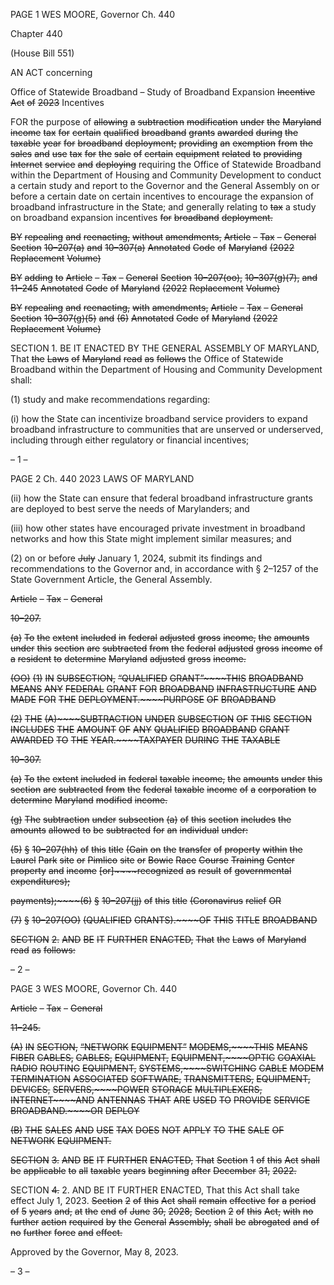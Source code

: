 PAGE 1
WES MOORE, Governor Ch. 440

Chapter 440

(House Bill 551)

AN ACT concerning

Office of Statewide Broadband – Study of Broadband Expansion ~~Incentive~~ ~~Act~~
~~of~~ ~~2023~~ Incentives

FOR the purpose of ~~allowing~~ ~~a~~ ~~subtraction~~ ~~modification~~ ~~under~~ ~~the~~ ~~Maryland~~ ~~income~~ ~~tax~~ ~~for~~
~~certain~~ ~~qualified~~ ~~broadband~~ ~~grants~~ ~~awarded~~ ~~during~~ ~~the~~ ~~taxable~~ ~~year~~ ~~for~~ ~~broadband~~
~~deployment;~~ ~~providing~~ ~~an~~ ~~exemption~~ ~~from~~ ~~the~~ ~~sales~~ ~~and~~ ~~use~~ ~~tax~~ ~~for~~ ~~the~~ ~~sale~~ ~~of~~ ~~certain~~
~~equipment~~ ~~related~~ ~~to~~ ~~providing~~ ~~Internet~~ ~~service~~ ~~and~~ ~~deploying~~ requiring the Office
of Statewide Broadband within the Department of Housing and Community
Development to conduct a certain study and report to the Governor and the General
Assembly on or before a certain date on certain incentives to encourage the expansion
of broadband infrastructure in the State; and generally relating to ~~tax~~ a study on
broadband expansion incentives ~~for~~ ~~broadband~~ ~~deployment.~~

~~BY~~ ~~repealing~~ ~~and~~ ~~reenacting,~~ ~~without~~ ~~amendments,~~
~~Article~~ ~~–~~ ~~Tax~~ ~~–~~ ~~General~~
~~Section~~ ~~10–207(a)~~ ~~and~~ ~~10–307(a)~~
~~Annotated~~ ~~Code~~ ~~of~~ ~~Maryland~~
~~(2022~~ ~~Replacement~~ ~~Volume)~~

~~BY~~ ~~adding~~ ~~to~~
~~Article~~ ~~–~~ ~~Tax~~ ~~–~~ ~~General~~
~~Section~~ ~~10–207(oo),~~ ~~10–307(g)(7),~~ ~~and~~ ~~11–245~~
~~Annotated~~ ~~Code~~ ~~of~~ ~~Maryland~~
~~(2022~~ ~~Replacement~~ ~~Volume)~~

~~BY~~ ~~repealing~~ ~~and~~ ~~reenacting,~~ ~~with~~ ~~amendments,~~
~~Article~~ ~~–~~ ~~Tax~~ ~~–~~ ~~General~~
~~Section~~ ~~10–307(g)(5)~~ ~~and~~ ~~(6)~~
~~Annotated~~ ~~Code~~ ~~of~~ ~~Maryland~~
~~(2022~~ ~~Replacement~~ ~~Volume)~~

SECTION 1. BE IT ENACTED BY THE GENERAL ASSEMBLY OF MARYLAND,
That ~~the~~ ~~Laws~~ ~~of~~ ~~Maryland~~ ~~read~~ ~~as~~ ~~follows~~ the Office of Statewide Broadband within the
Department of Housing and Community Development shall:

(1) study and make recommendations regarding:

(i) how the State can incentivize broadband service providers to
expand broadband infrastructure to communities that are unserved or underserved,
including through either regulatory or financial incentives;

– 1 –

PAGE 2
Ch. 440 2023 LAWS OF MARYLAND

(ii) how the State can ensure that federal broadband infrastructure
grants are deployed to best serve the needs of Marylanders; and

(iii) how other states have encouraged private investment in
broadband networks and how this State might implement similar measures; and

(2) on or before ~~July~~ January 1, 2024, submit its findings and
recommendations to the Governor and, in accordance with § 2–1257 of the State
Government Article, the General Assembly.

~~Article~~ ~~–~~ ~~Tax~~ ~~–~~ ~~General~~

~~10–207.~~

~~(a)~~ ~~To~~ ~~the~~ ~~extent~~ ~~included~~ ~~in~~ ~~federal~~ ~~adjusted~~ ~~gross~~ ~~income,~~ ~~the~~ ~~amounts~~ ~~under~~
~~this~~ ~~section~~ ~~are~~ ~~subtracted~~ ~~from~~ ~~the~~ ~~federal~~ ~~adjusted~~ ~~gross~~ ~~income~~ ~~of~~ ~~a~~ ~~resident~~ ~~to~~ ~~determine~~
~~Maryland~~ ~~adjusted~~ ~~gross~~ ~~income.~~

~~(OO)~~ ~~(1)~~ ~~IN~~ ~~SUBSECTION,~~ ~~“QUALIFIED~~ ~~GRANT”~~~~THIS~~ ~~BROADBAND~~ ~~MEANS~~
~~ANY~~ ~~FEDERAL~~ ~~GRANT~~ ~~FOR~~ ~~BROADBAND~~ ~~INFRASTRUCTURE~~ ~~AND~~ ~~MADE~~ ~~FOR~~ ~~THE~~
~~DEPLOYMENT.~~~~PURPOSE~~ ~~OF~~ ~~BROADBAND~~

~~(2)~~ ~~THE~~ ~~(A)~~~~SUBTRACTION~~ ~~UNDER~~ ~~SUBSECTION~~ ~~OF~~ ~~THIS~~ ~~SECTION~~
~~INCLUDES~~ ~~THE~~ ~~AMOUNT~~ ~~OF~~ ~~ANY~~ ~~QUALIFIED~~ ~~BROADBAND~~ ~~GRANT~~ ~~AWARDED~~ ~~TO~~ ~~THE~~
~~YEAR.~~~~TAXPAYER~~ ~~DURING~~ ~~THE~~ ~~TAXABLE~~

~~10–307.~~

~~(a)~~ ~~To~~ ~~the~~ ~~extent~~ ~~included~~ ~~in~~ ~~federal~~ ~~taxable~~ ~~income,~~ ~~the~~ ~~amounts~~ ~~under~~ ~~this~~
~~section~~ ~~are~~ ~~subtracted~~ ~~from~~ ~~the~~ ~~federal~~ ~~taxable~~ ~~income~~ ~~of~~ ~~a~~ ~~corporation~~ ~~to~~ ~~determine~~
~~Maryland~~ ~~modified~~ ~~income.~~

~~(g)~~ ~~The~~ ~~subtraction~~ ~~under~~ ~~subsection~~ ~~(a)~~ ~~of~~ ~~this~~ ~~section~~ ~~includes~~ ~~the~~ ~~amounts~~
~~allowed~~ ~~to~~ ~~be~~ ~~subtracted~~ ~~for~~ ~~an~~ ~~individual~~ ~~under:~~

~~(5)~~ ~~§~~ ~~10–207(hh)~~ ~~of~~ ~~this~~ ~~title~~ ~~(Gain~~ ~~on~~ ~~the~~ ~~transfer~~ ~~of~~ ~~property~~ ~~within~~ ~~the~~
~~Laurel~~ ~~Park~~ ~~site~~ ~~or~~ ~~Pimlico~~ ~~site~~ ~~or~~ ~~Bowie~~ ~~Race~~ ~~Course~~ ~~Training~~ ~~Center~~ ~~property~~ ~~and~~ ~~income~~
~~[or]~~~~recognized~~ ~~as~~ ~~result~~ ~~of~~ ~~governmental~~ ~~expenditures);~~

~~payments);~~~~(6)~~ ~~§~~ ~~10–207(jj)~~ ~~of~~ ~~this~~ ~~title~~ ~~(Coronavirus~~ ~~relief~~ ~~OR~~

~~(7)~~ ~~§~~ ~~10–207(OO)~~ ~~(QUALIFIED~~ ~~GRANTS).~~~~OF~~ ~~THIS~~ ~~TITLE~~ ~~BROADBAND~~

~~SECTION~~ ~~2.~~ ~~AND~~ ~~BE~~ ~~IT~~ ~~FURTHER~~ ~~ENACTED,~~ ~~That~~ ~~the~~ ~~Laws~~ ~~of~~ ~~Maryland~~ ~~read~~
~~as~~ ~~follows:~~

– 2 –

PAGE 3
WES MOORE, Governor Ch. 440

~~Article~~ ~~–~~ ~~Tax~~ ~~–~~ ~~General~~

~~11–245.~~

~~(A)~~ ~~IN~~ ~~SECTION,~~ ~~“NETWORK~~ ~~EQUIPMENT”~~ ~~MODEMS,~~~~THIS~~ ~~MEANS~~ ~~FIBER~~
~~CABLES,~~ ~~CABLES,~~ ~~EQUIPMENT,~~ ~~EQUIPMENT,~~~~OPTIC~~ ~~COAXIAL~~ ~~RADIO~~ ~~ROUTING~~
~~EQUIPMENT,~~ ~~SYSTEMS,~~~~SWITCHING~~ ~~CABLE~~ ~~MODEM~~ ~~TERMINATION~~ ~~ASSOCIATED~~
~~SOFTWARE,~~ ~~TRANSMITTERS,~~ ~~EQUIPMENT,~~ ~~DEVICES,~~ ~~SERVERS,~~~~POWER~~ ~~STORAGE~~
~~MULTIPLEXERS,~~ ~~INTERNET~~~~AND~~ ~~ANTENNAS~~ ~~THAT~~ ~~ARE~~ ~~USED~~ ~~TO~~ ~~PROVIDE~~ ~~SERVICE~~
~~BROADBAND.~~~~OR~~ ~~DEPLOY~~

~~(B)~~ ~~THE~~ ~~SALES~~ ~~AND~~ ~~USE~~ ~~TAX~~ ~~DOES~~ ~~NOT~~ ~~APPLY~~ ~~TO~~ ~~THE~~ ~~SALE~~ ~~OF~~ ~~NETWORK~~
~~EQUIPMENT.~~

~~SECTION~~ ~~3.~~ ~~AND~~ ~~BE~~ ~~IT~~ ~~FURTHER~~ ~~ENACTED,~~ ~~That~~ ~~Section~~ ~~1~~ ~~of~~ ~~this~~ ~~Act~~ ~~shall~~ ~~be~~
~~applicable~~ ~~to~~ ~~all~~ ~~taxable~~ ~~years~~ ~~beginning~~ ~~after~~ ~~December~~ ~~31,~~ ~~2022.~~

SECTION ~~4.~~ 2. AND BE IT FURTHER ENACTED, That this Act shall take effect
July 1, 2023. ~~Section~~ ~~2~~ ~~of~~ ~~this~~ ~~Act~~ ~~shall~~ ~~remain~~ ~~effective~~ ~~for~~ ~~a~~ ~~period~~ ~~of~~ ~~5~~ ~~years~~ ~~and,~~ ~~at~~ ~~the~~
~~end~~ ~~of~~ ~~June~~ ~~30,~~ ~~2028,~~ ~~Section~~ ~~2~~ ~~of~~ ~~this~~ ~~Act,~~ ~~with~~ ~~no~~ ~~further~~ ~~action~~ ~~required~~ ~~by~~ ~~the~~ ~~General~~
~~Assembly,~~ ~~shall~~ ~~be~~ ~~abrogated~~ ~~and~~ ~~of~~ ~~no~~ ~~further~~ ~~force~~ ~~and~~ ~~effect.~~

Approved by the Governor, May 8, 2023.

– 3 –